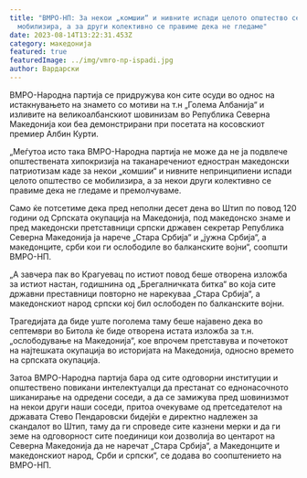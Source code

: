```yaml
---
title: "ВМРО-НП: За некои „комшии“ и нивните испади целото општество се
  мобилизира, а за други колективно се правиме дека не гледаме"
date: 2023-08-14T13:22:31.453Z
category: македонија
featured: true
featuredImage: ../img/vmro-np-ispadi.jpg
author: Вардарски
---
```

<!--StartFragment-->

ВМРО-Народна партија се придружува кон сите осуди во однос на истакнувањето на знамето со мотиви на т.н „Голема Албанија“ и изливите на великоалбанскиот шовинизам во Република Северна Македонија кои беа демонстрирани при посетата на косовскиот премиер Албин Курти.



<!--EndFragment--><!--StartFragment-->

„Меѓутоа исто така ВМРО-Народна партија не може да не ја подвлече општествената хипокризија на таканаречениот едностран македонски патриотизам каде за некои „комшии“ и нивните непринципиени испади целото општество се мобилизира, а за некои други колективно се правиме дека не гледаме и премолчуваме.

Само ќе потсетиме дека пред неполни десет дена во Штип по повод 120 години од Српската окупација на Македонија, под македонско знаме и пред македонски претставници српски државен секретар Република Северна Македонија ја нарече „Стара Србија“ и „јужна Србија“, а македонците, срби кои ги ослободиле во балканските војни“, соопшти ВМРО-НП.

„А завчера пак во Крагуевац по истиот повод беше отворена изложба за истиот настан, годишнина од „Брегалничката битка“ во која сите државни преставници повторно не нарекуваа „Стара Србија“, а македонскиот народ српски кој бил ослободен по балканските војни.

Трагедијата да биде уште поголема таму беше најавено дека во септември во Битола ќе биде отворена истата изложба за т.н. „ослободување на Македонија“, кое впрочем претставува и почетокот на најтешката окупација во историјата на Македонија, односно времето на српската окупација.

Затоа ВМРО-Народна партија бара од сите одговорни институции и општествено повикани интелектуалци да престанат со еднонасочното шиканирање на одредени соседи, а да се замижува пред шовинизмот на некои други наши соседи, притоа очекуваме од претседателот на државата Стево Пендаровски бидејќи е директно надлежен за скандалот во Штип, таму да ги спроведе сите казнени мерки и да ги земе на одговорност сите поединици кои дозволија во центарот на Северна Македонија да не наречат „Стара Србија“, а Македонците и македонскиот народ, Срби и српски“, се додава во соопштението на ВМРО-НП.

<!--EndFragment-->